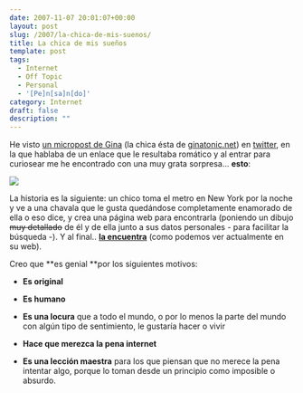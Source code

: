 ```yaml
---
date: 2007-11-07 20:01:07+00:00
layout: post
slug: /2007/la-chica-de-mis-suenos/
title: La chica de mis sueños
template: post
tags:
  - Internet
  - Off Topic
  - Personal
  - '[Pe]n[sa]n[do]'
category: Internet
draft: false
description: ""
---
```


He visto [un micropost de Gina](http://twitter.com/Plastidecor/statuses/394732062) (la chica ésta de [ginatonic.net](http://www.ginatonic.net)) en [twitter](http://twitter.com/asiermarques/with_friends), en la que hablaba de un enlace que le resultaba romático y al entrar para curiosear me he encontrado con una muy grata sorpresa... **esto**:


![](/media//screen-capture-2.png)


La historia es la siguiente: un chico toma el metro en New York por la noche y ve a una chavala que le gusta quedándose completamente enamorado de ella o eso dice, y crea una página web para encontrarla (poniendo un dibujo <strike>muy detallado</strike> de él y de ella  junto a sus datos personales - para facilitar la búsqueda -). Y al final.. **[la encuentra](http://nygirlofmydreams.com)** (como podemos ver actualmente en su web).

Creo que **es genial **por los siguientes motivos:



	
  * **Es original**

	
  * **Es humano**

	
  * **Es una locura** que a todo el mundo, o por lo menos la parte del mundo con algún tipo de sentimiento, le gustaría hacer o vivir

	
  * **Hace que merezca la pena internet**

	
  * **Es una lección maestra** para los que piensan que no merece la pena intentar algo, porque lo toman desde un principio como imposible o absurdo.


